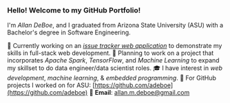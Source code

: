 ### Hello! Welcome to my GitHub Portfolio!
I'm *Allan DeBoe*, and I graduated from Arizona State University (ASU) with a Bachelor's degree in Software Engineering. 

🔭 Currently working on an [*issue tracker web application*](https://github.com/allandeboe/Focust-Web-App) to demonstrate my skills in full-stack web development.
💭 Planning to work on a project that incorporates *Apache Spark*, *TensorFlow*, and *Machine Learning* to expand my skillset to do data engineer/data scientist roles.
🎓 I have interest in *web development*, *machine learning*, & *embedded programming*.
🌱 For GitHub projects I worked on for ASU: [https://github.com/adeboe](https://github.com/adeboe)
💬 **Email**: allan.m.deboe@gmail.com
